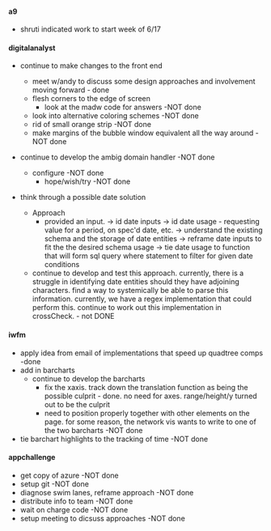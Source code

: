 #### a9

- shruti indicated work to start week of 6/17

#### digitalanalyst

- continue to make changes to the front end
    - meet w/andy to discuss some design approaches and involvement moving forward - done
    - flesh corners to the edge of screen   
        - look at the madw code for answers -NOT done
    - look into alternative coloring schemes -NOT done
    - rid of small orange strip -NOT done
    - make margins of the bubble window equivalent all the way around -NOT done

- continue to develop the ambig domain handler -NOT done
    - configure -NOT done
        - hope/wish/try -NOT done
- think through a possible date solution 
    - Approach
        - provided an input. 
            -> id date inputs
            -> id date usage - requesting value for a period, on spec'd date, etc.
            -> understand the existing schema and the storage of date entities
            -> reframe date inputs to fit the the desired schema usage
            -> tie date usage to function that will form sql query where statement to filter for given date conditions
    - continue to develop and test this approach. currently, there is a struggle in identifying date entities should they have adjoining characters. find a way to systemically be able to parse this information. currently, we have a regex implementation that could perform this. continue to work out this implementation in crossCheck. - not DONE


#### iwfm

- apply idea from email of implementations that speed up quadtree comps -done
- add in barcharts
    - continue to develop the barcharts
        - fix the xaxis. track down the translation function as being the possible culprit - done. no need for axes. range/height/y turned out to be the culprit
        - need to position properly together with other elements on the page. for some reason, the network vis wants to write to one of the two barcharts -NOT done
- tie barchart highlights to the tracking of time -NOT done

#### appchallenge

- get copy of azure -NOT done
- setup git -NOT done
- diagnose swim lanes, reframe approach -NOT done
- distribute info to team -NOT done
- wait on charge code -NOT done
- setup meeting to dicsuss approaches -NOT done